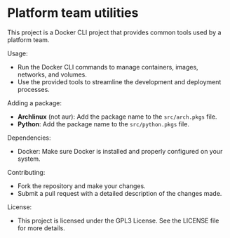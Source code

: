 # Platform team utilities

This project is a Docker CLI project that provides common tools used by a platform team.

Usage:

- Run the Docker CLI commands to manage containers, images, networks, and volumes.
- Use the provided tools to streamline the development and deployment processes.

Adding a package:

- **Archlinux** (not aur): Add the package name to the `src/arch.pkgs` file.
- **Python**: Add the package name to the `src/python.pkgs` file.

Dependencies:
- Docker: Make sure Docker is installed and properly configured on your system.

Contributing:
- Fork the repository and make your changes.
- Submit a pull request with a detailed description of the changes made.

License:
- This project is licensed under the GPL3 License. See the LICENSE file for more details.
